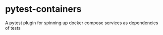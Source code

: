 # pytest-containers
A pytest plugin for spinning up docker compose services as dependencies of tests
